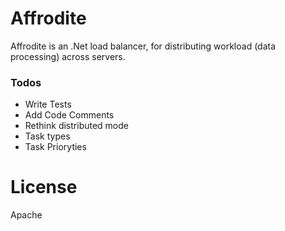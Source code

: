 # Affrodite

Affrodite is an .Net load balancer, for distributing workload (data processing) across servers.  

### Todos

 - Write Tests
 - Add Code Comments
 - Rethink distributed mode
 - Task types
 - Task Prioryties

# License

Apache
